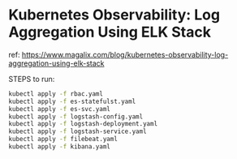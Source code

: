 
# Kubernetes Observability: Log Aggregation Using ELK Stack

ref: <https://www.magalix.com/blog/kubernetes-observability-log-aggregation-using-elk-stack>

STEPS to run:

```sh
kubectl apply -f rbac.yaml
kubectl apply -f es-statefulst.yaml
kubectl apply -f es-svc.yaml
kubectl apply -f logstash-config.yaml
kubectl apply -f logstash-deployment.yaml
kubectl apply -f logstash-service.yaml
kubectl apply -f filebeat.yaml
kubectl apply -f kibana.yaml
```

